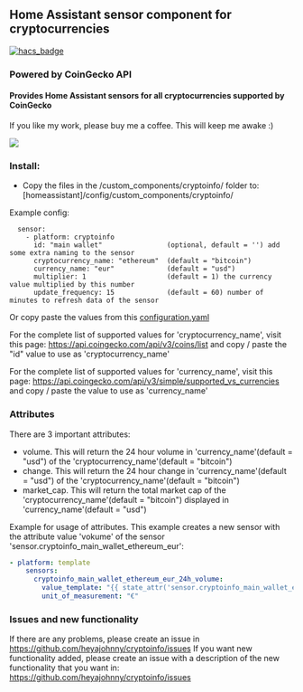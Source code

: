 ## Home Assistant sensor component for cryptocurrencies
[![hacs_badge](https://img.shields.io/badge/HACS-Default-orange.svg)](https://github.com/custom-components/hacs)
### Powered by CoinGecko API

#### Provides Home Assistant sensors for all cryptocurrencies supported by CoinGecko

If you like my work, please buy me a coffee. This will keep me awake :)

<a href="https://www.buymeacoffee.com/1v3ckWD" target="_blank"><img src="https://www.buymeacoffee.com/assets/img/custom_images/orange_img.png"></a>

### Install:
- Copy the files in the /custom_components/cryptoinfo/ folder to: [homeassistant]/config/custom_components/cryptoinfo/

Example config:
```Configuration.yaml:
  sensor:
    - platform: cryptoinfo
      id: "main wallet"                (optional, default = '') add some extra naming to the sensor
      cryptocurrency_name: "ethereum"  (default = "bitcoin")
      currency_name: "eur"             (default = "usd")
      multiplier: 1                    (default = 1) the currency value multiplied by this number
      update_frequency: 15             (default = 60) number of minutes to refresh data of the sensor
```
Or copy paste the values from this [configuration.yaml](https://github.com/heyajohnny/cryptoinfo/blob/master/example/configuration.yaml)

For the complete list of supported values for 'cryptocurrency_name', visit this page:
https://api.coingecko.com/api/v3/coins/list and copy / paste the "id" value to use as 'cryptocurrency_name'

For the complete list of supported values for 'currency_name', visit this page:
https://api.coingecko.com/api/v3/simple/supported_vs_currencies and copy / paste the value to use as 'currency_name'

### Attributes
There are 3 important attributes:
- volume.       This will return the 24 hour volume in 'currency_name'(default = "usd") of the 'cryptocurrency_name'(default = "bitcoin")
- change.       This will return the 24 hour change in 'currency_name'(default = "usd") of the 'cryptocurrency_name'(default = "bitcoin")
- market_cap.   This will return the total market cap of the 'cryptocurrency_name'(default = "bitcoin") displayed in 'currency_name'(default = "usd")

Example for usage of attributes.
This example creates a new sensor with the attribute value 'vokume' of the sensor 'sensor.cryptoinfo_main_wallet_ethereum_eur':
```yaml
- platform: template
    sensors:
      cryptoinfo_main_wallet_ethereum_eur_24h_volume:
        value_template: "{{ state_attr('sensor.cryptoinfo_main_wallet_ethereum_eur', 'volume') | round(0) }}"
        unit_of_measurement: "€"
```

### Issues and new functionality
If there are any problems, please create an issue in https://github.com/heyajohnny/cryptoinfo/issues
If you want new functionality added, please create an issue with a description of the new functionality that you want in: https://github.com/heyajohnny/cryptoinfo/issues

